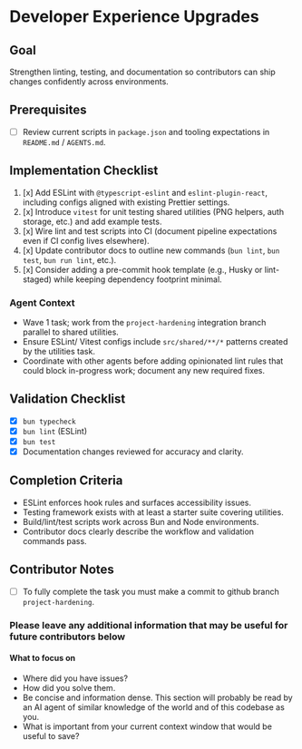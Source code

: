 # Developer Experience Upgrades

## Goal

Strengthen linting, testing, and documentation so contributors can ship changes confidently across environments.

## Prerequisites

- [ ] Review current scripts in `package.json` and tooling expectations in `README.md` / `AGENTS.md`.

## Implementation Checklist

1. [x] Add ESLint with `@typescript-eslint` and `eslint-plugin-react`, including configs aligned with existing Prettier settings.
2. [x] Introduce `vitest` for unit testing shared utilities (PNG helpers, auth storage, etc.) and add example tests.
3. [x] Wire lint and test scripts into CI (document pipeline expectations even if CI config lives elsewhere).
4. [x] Update contributor docs to outline new commands (`bun lint`, `bun test`, `bun run lint`, etc.).
5. [x] Consider adding a pre-commit hook template (e.g., Husky or lint-staged) while keeping dependency footprint minimal.

### Agent Context

- Wave 1 task; work from the `project-hardening` integration branch parallel to shared utilities.
- Ensure ESLint/ Vitest configs include `src/shared/**/*` patterns created by the utilities task.
- Coordinate with other agents before adding opinionated lint rules that could block in-progress work; document any new required fixes.

## Validation Checklist

- [x] `bun typecheck`
- [x] `bun lint` (ESLint)
- [x] `bun test`
- [x] Documentation changes reviewed for accuracy and clarity.

## Completion Criteria

- ESLint enforces hook rules and surfaces accessibility issues.
- Testing framework exists with at least a starter suite covering utilities.
- Build/lint/test scripts work across Bun and Node environments.
- Contributor docs clearly describe the workflow and validation commands pass.

## Contributor Notes

- [ ] To fully complete the task you must make a commit to github branch `project-hardening`.

### Please leave any additional information that may be useful for future contributors below

#### What to focus on

- Where did you have issues?
- How did you solve them.
- Be concise and information dense. This section will probably be read by an AI agent of similar knowledge of the world and of this codebase as you.
- What is important from your current context window that would be useful to save?
